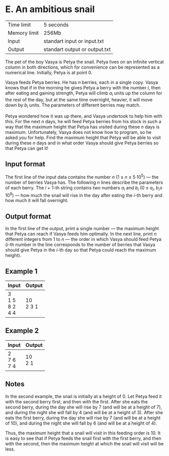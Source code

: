 # E. An ambitious snail
<table>
  <tr>
      <td>Time limit</td>
      <td>5 seconds</td>
  </tr>
  <tr>
      <td>Memory limit</td>
      <td>256Mb</td>
  </tr>
  <tr>
      <td>Input</td>
      <td>standart input or input.txt</td>
  </tr>
  <tr>
      <td>Output</td>
      <td>standart output or output.txt</td>
  </tr>
</table>

The pet of the boy Vasya is Petya the snail. Petya lives on an infinite vertical column in both directions, which for 
convenience can be represented as a numerical line. Initially, Petya is at point 0.  

Vasya feeds Petya berries. He has <i>n</i> berries, each in a single copy. Vasya knows that if in the morning he gives Petya 
a berry with the number <i>i</i>, then after eating and gaining strength, Petya will climb <i>a<sub>i</sub></i> units up the 
column for the rest of the day, but at the same time overnight, heavier, it will move down by <i>b<sub>i</sub></i> units. 
The parameters of different berries may match.  

Petya wondered how it was up there, and Vasya undertook to help him with this. For the next <i>n</i> days, he will feed Petya 
berries from his stock in such a way that the maximum height that Petya has visited during these <i>n</i> days is maximum. 
Unfortunately, Vasya does not know how to program, so he asked you for help. Find the maximum height that Petya will be able 
to visit during these <i>n</i> days and in what order Vasya should give Petya berries so that Petya can get it!

## Input format
The first line of the input data contains the number <i>n</i> (1 ≤ <i>n</i> ≤ 5·10<sup>5</sup>) — the number of berries Vasya has. 
The following <i>n</i> lines describe the parameters of each berry. The <i>i + 1</i>-th string contains two numbers 
<i>a<sub>i</sub></i> and <i>b<sub>i</sub></i> (0 ≤ <i>a<sub>i</sub></i>, <i>b<sub>i</sub></i>≤ 10<sup>9</sup>) — how much the snail 
will rise in the day after eating the <i>i</i>-th berry and how much it will fall overnight.

## Output format
In the first line of the output, print a single number — the maximum height that Petya can reach if Vasya feeds him optimally. In 
the next line, print <i>n</i> different integers from 1 to <i>n</i> — the order in which Vasya should feed Petya (<i>i</i>-th number 
in the line corresponds to the number of berries that Vasya should give Petya in the <i>i</i>-th day so that Petya could reach the 
maximum height).

## Example 1
| Input                          | Output       |
|:-------------------------------|:-------------|
| 3</br>1 5</br>8 2</br>4 4</br> | 10</br>2 3 1 |

## Example 2
| Input             | Output     |
|:------------------|:-----------|
| 2</br>7 6</br>7 4 | 10</br>2 1 |

## Notes
In the second example, the snail is initially at a height of 0. Let Petya feed it with the second berry first, and then with the 
first. After she eats the second berry, during the day she will rise by 7 (and will be at a height of 7), and during the night she 
will fall by 4 (and will be at a height of 3). After she eats the first berry, during the day she will rise by 7 (and will be at 
a height of 10), and during the night she will fall by 6 (and will be at a height of 4).  

Thus, the maximum height that a snail will visit in this feeding order is 10. It is easy to see that if Petya feeds the snail 
first with the first berry, and then with the second, then the maximum height at which the snail will visit will be less.
